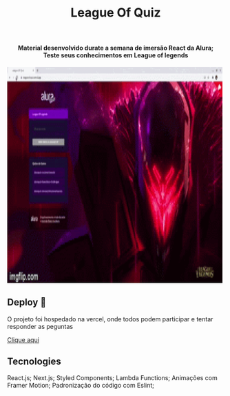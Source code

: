 <header>
    <h1>League Of Quiz</h1>
</header>

<h4 align="center">
  Material desenvolvido durate a semana de imersão React da Alura;<br>
  Teste seus conhecimentos em League of legends
</h4>

 <img src="/assets/leagueOfQuiz.gif" width="500px" height="500px">

 ## Deploy 📲
O projeto foi hospedado na vercel, onde todos podem participar e tentar responder as peguntas

[Clique aqui](https://league-of-quiz.vercel.app/)

## Tecnologies

React.js;
Next.js;
Styled Components;
Lambda Functions;
Animações com Framer Motion;
Padronização do código com Eslint;

